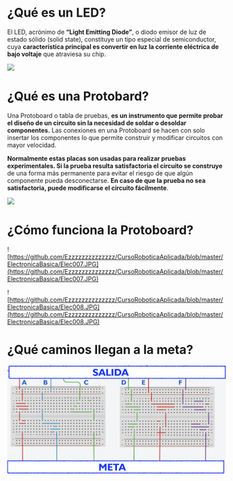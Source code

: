 # ¿Qué es un LED?

El LED, acrónimo de **“Light Emitting Diode”**, o diodo emisor de luz de estado sólido (solid state), constituye un tipo especial de semiconductor, cuya **característica principal es convertir en luz la corriente eléctrica de bajo voltaje** que atraviesa su chip.

![](http://robolution.mx/clases/electronica_basica/electronica_8.jpg)

# ¿Qué es una Protobard?

Una Protoboard o tabla de pruebas, **es un instrumento que permite probar el diseño de un circuito sin la necesidad de soldar o desoldar componentes.** Las conexiones en una Protoboard se hacen con solo insertar los componentes lo que permite construir y modificar circuitos con mayor velocidad.

**Normalmente estas placas son usadas para realizar pruebas experimentales. Si la prueba resulta satisfactoria el circuito se construye** de una forma más permanente para evitar el riesgo de que algún componente pueda desconectarse. **En caso de que la prueba no sea satisfactoria, puede modificarse el circuito fácilmente**.

![](http://robolution.mx/clases/electronica_basica/electronica_9.jpg)

# ¿Cómo funciona la Protoboard? 
![https://github.com/Ezzzzzzzzzzzzzz/CursoRoboticaAplicada/blob/master/ElectronicaBasica/Elec007.JPG](https://github.com/Ezzzzzzzzzzzzzz/CursoRoboticaAplicada/blob/master/ElectronicaBasica/Elec007.JPG)

![https://github.com/Ezzzzzzzzzzzzzz/CursoRoboticaAplicada/blob/master/ElectronicaBasica/Elec008.JPG](https://github.com/Ezzzzzzzzzzzzzz/CursoRoboticaAplicada/blob/master/ElectronicaBasica/Elec008.JPG)

# ¿Qué caminos llegan a la meta? 

![](https://github.com/Ezzzzzzzzzzzzzz/CursoRoboticaAplicada/blob/master/ElectronicaBasica/20201007_174615.jpg)

<!--stackedit_data:
eyJoaXN0b3J5IjpbNDgyNjQ0MDgyLC04NDU2NzcyMzksNDY2NT
k5MzYsMTIwOTAyODUxMiwtMjY5MDIwNTk2XX0=
-->